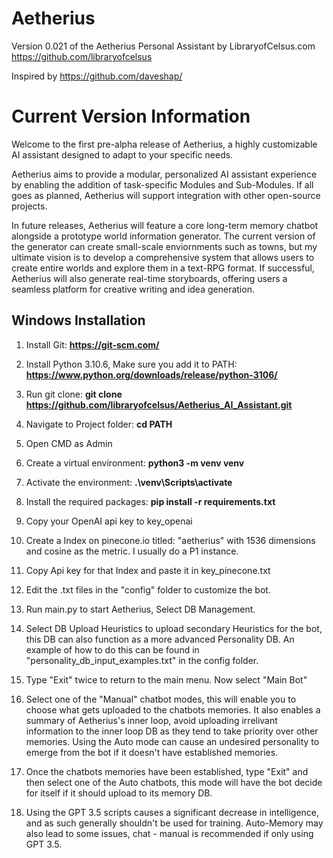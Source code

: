 # Aetherius
Version 0.021 of the Aetherius Personal Assistant by LibraryofCelsus.com
https://github.com/libraryofcelsus

Inspired by https://github.com/daveshap/

# Current Version Information
Welcome to the first pre-alpha release of Aetherius, a highly customizable AI assistant designed to adapt to your specific needs. 

Aetherius aims to provide a modular, personalized AI assistant experience by enabling the addition of task-specific Modules and Sub-Modules. If all goes as planned, Aetherius will support integration with other open-source projects.

In future releases, Aetherius will feature a core long-term memory chatbot alongside a prototype world information generator. The current version of the generator can create small-scale enviornments such as towns, but my ultimate vision is to develop a comprehensive system that allows users to create entire worlds and explore them in a text-RPG format. If successful, Aetherius will also generate real-time storyboards, offering users a seamless platform for creative writing and idea generation.

## Windows Installation

1. Install Git: **https://git-scm.com/**

2. Install Python 3.10.6, Make sure you add it to PATH: **https://www.python.org/downloads/release/python-3106/**

3. Run git clone: **git clone https://github.com/libraryofcelsus/Aetherius_AI_Assistant.git**

4. Navigate to Project folder: **cd PATH**

5. Open CMD as Admin

6. Create a virtual environment: **python3 -m venv venv**

7. Activate the environment: **.\venv\Scripts\activate**

8. Install the required packages: **pip install -r requirements.txt**

9. Copy your OpenAI api key to key_openai

10. Create a Index on pinecone.io titled: "aetherius" with 1536 dimensions and cosine as the metric. I usually do a P1 instance.

11. Copy Api key for that Index and paste it in key_pinecone.txt

12. Edit the .txt files in the "config" folder to customize the bot.

13. Run main.py to start Aetherius, Select DB Management.

14. Select DB Upload Heuristics to upload secondary Heuristics for the bot, this DB can also function as a more advanced Personality DB. An example of how to do this can be found in "personality_db_input_examples.txt" in the config folder.

14. Type "Exit" twice to return to the main menu. Now select "Main Bot"

15. Select one of the "Manual" chatbot modes, this will enable you to choose what gets uploaded to the chatbots memories.  It also enables a summary of Aetherius's inner loop, avoid uploading irrelivant information to the inner loop DB as they tend to take priority over other memories.  Using the Auto mode can cause an undesired personality to emerge from the bot if it doesn't have established memories.

15. Once the chatbots memories have been established, type "Exit" and then select one of the Auto chatbots, this mode will have the bot decide for itself if it should upload to its memory DB.

16. Using the GPT 3.5 scripts causes a significant decrease in intelligence, and as such generally shouldn't be used for training. Auto-Memory may also lead to some issues, chat - manual is recommended if only using GPT 3.5.
